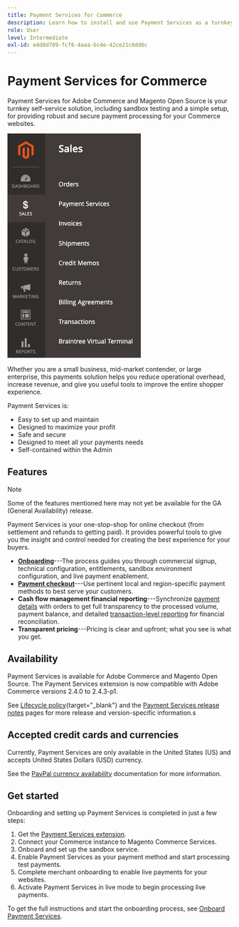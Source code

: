 ```yaml
---
title: Payment Services for Commerce
description: Learn how to install and use Payment Services as a turnkey, robust, and secure payment processing solution for your Adobe Commerce and Magento Open Source websites.
role: User
level: Intermediate
exl-id: e4d8d789-fcf6-4aaa-bc4e-42ce21c6dd6c
---
```

# Payment Services for Commerce

Payment Services for Adobe Commerce and Magento Open Source is your turnkey self-service solution, including sandbox testing and a simple setup, for providing robust and secure payment processing for your Commerce websites.

![Payment Services extension Admin view](assets/admin-view.png)

Whether you are a small business, mid-market contender, or large enterprise, this payments solution helps you reduce operational overhead, increase revenue, and give you useful tools to improve the entire shopper experience. 

Payment Services is:

* Easy to set up and maintain
* Designed to maximize your profit
* Safe and secure
* Designed to meet all your payments needs
* Self-contained within the Admin

## Features

>[!NOTE]
>
>Some of the features mentioned here may not yet be available for the GA (General Availability) release.

Payment Services is your one-stop-shop for online checkout (from settlement and refunds to getting paid). It provides powerful tools to give you the insight and control needed for creating the best experience for your buyers.

* [**Onboarding**](onboard.md)---The process guides you through commercial signup, technical configuration, entitlements, sandbox environment configuration, and live payment enablement.
* [**Payment checkout**](configure-admin.md)---Use pertinent local and region-specific payment methods to best serve your customers.
* **Cash flow management financial reporting**---Synchronize [payment details](order-payment-status.md) with orders to get full transparency to the processed volume, payment balance, and detailed [transaction-level reporting](payouts.md) for financial reconciliation.
* **Transparent pricing**---Pricing is clear and upfront; what you see is what you get.

## Availability

Payment Services is available for Adobe Commerce and Magento Open Source. The Payment Services extension is now compatible with Adobe Commerce versions 2.4.0 to 2.4.3-p1.

See [Lifecycle policy](https://devdocs.magento.com/release/lifecycle-policy.html){target="_blank"} and the [Payment Services release notes](release-notes.md) pages for more release and version-specific information.s

## Accepted credit cards and currencies

Currently, Payment Services are only available in the United States (US) and accepts United States Dollars (USD) currency.

See the [PayPal currency availability](https://developer.paypal.com/docs/platforms/checkout/reference/country-availability-advanced-cards/) documentation for more information.

## Get started

Onboarding and setting up Payment Services is completed in just a few steps:

1. Get the [Payment Services extension](install.md).
1. Connect your Commerce instance to Magento Commerce Services.
1. Onboard and set up the sandbox service.
1. Enable Payment Services as your payment method and start processing test payments.
1. Complete merchant onboarding to enable live payments for your websites.
1. Activate Payment Services in live mode to begin processing live payments.

To get the full instructions and start the onboarding process, see [Onboard Payment Services](onboard.md).
